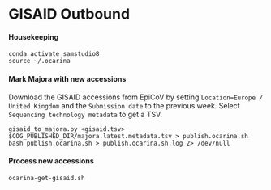 # GISAID Outbound

#### Housekeeping

    conda activate samstudio8
    source ~/.ocarina

#### Mark Majora with new accessions

Download the GISAID accessions from EpiCoV by setting `Location=Europe / United Kingdom` and the `Submission date` to the previous week.
Select `Sequencing technology metadata` to get a TSV.

    gisaid_to_majora.py <gisaid.tsv> $COG_PUBLISHED_DIR/majora.latest.metadata.tsv > publish.ocarina.sh
    bash publish.ocarina.sh > publish.ocarina.sh.log 2> /dev/null

#### Process new accessions

    ocarina-get-gisaid.sh
